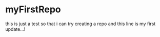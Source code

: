 myFirstRepo
===========

this is just a test so that i can try creating a repo
and this line is my first update...!
